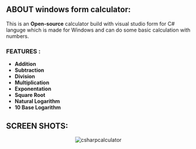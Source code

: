 ## ABOUT windows form calculator: 
This is an __Open-source__ calculator build with visual studio form for C# languge which is made for Windows and can do some basic calculation with numbers.

### FEATURES :
- **Addition**
- **Subtraction**
- **Division**
- **Multiplication**
- **Exponentation**
- **Square Root**
- **Natural Logarithm**
- **10 Base Logarithm**

## SCREEN SHOTS:
<p align="center"> <img src="https://github.com/Mirlahiji/Csharp_Calculator/assets/87209891/57b9f007-55d8-4023-af88-df7a856b5883" alt="csharpcalculator"></p>
